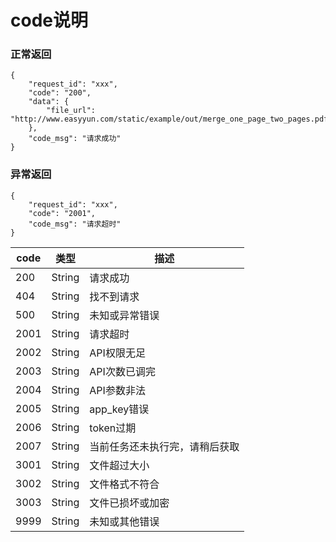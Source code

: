 # code说明



### 正常返回
```
{
	"request_id": "xxx",
	"code": "200",
	"data": {
		"file_url": "http://www.easyyun.com/static/example/out/merge_one_page_two_pages.pdf"
	},
	"code_msg": "请求成功"
}
```

### 异常返回
```
{
	"request_id": "xxx",
	"code": "2001",
	"code_msg": "请求超时"
}
```

| code | 类型 | 描述 |
| --- | --- | --- |
| 200 | String | 请求成功 |
| 404 | String | 找不到请求 |
| 500 | String | 未知或异常错误 |
| 2001 | String | 请求超时 |
| 2002 | String | API权限无足 |
| 2003 | String | API次数已调完 |
| 2004 | String | API参数非法 |
| 2005 | String | app_key错误 |
| 2006 | String | token过期 |
| 2007 | String | 当前任务还未执行完，请稍后获取 |
| 3001 | String | 文件超过大小 |
| 3002 | String | 文件格式不符合 |
| 3003 | String | 文件已损坏或加密 |
| 9999 | String | 未知或其他错误 |


